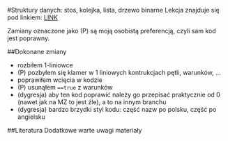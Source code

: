 #Struktury danych: stos, kolejka, lista, drzewo binarne
Lekcja znajduje się pod linkiem: [LINK](http://forum.pasja-informatyki.pl/131760/cr-c-%2316-struktury-danych-stos-kolejka-lista-drzewo-binarne)

Zamiany oznaczone jako (P) są moją osobistą preferencją, czyli sam kod jest poprawny.

##Dokonane zmiany
- rozbiłem 1-liniowce
- (P) pozbyłem się klamer w 1 liniowych kontrukcjach pętli, warunków, ...
- poprawiłem wcięcia w kodzie
- (P) usunąłem `==true` z warunków
- (dygresja) aby ten kod poprawić należy go przepisać praktycznie od 0 (nawet jak na MZ to jest źle), a to na innym branchu
- (dygresja) bardzo brzydki styl kodu: część nazw po polsku, część po angielsku


##Literatura
Dodatkowe warte uwagi materiały

